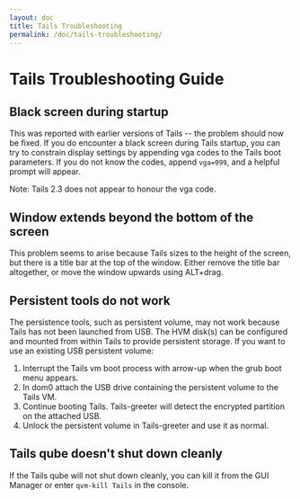 ```yaml
---
layout: doc
title: Tails Troubleshooting
permalink: /doc/tails-troubleshooting/
---
```


# Tails Troubleshooting Guide #

## Black screen during startup

This was reported with earlier versions of Tails -- the problem should now be fixed.
If you do encounter a black screen during Tails startup, you can try to constrain display settings by appending vga codes to the Tails boot parameters.
If you do not know the codes, append `vga=999`, and a helpful prompt will appear.

Note: Tails 2.3 does not appear to honour the vga code.

## Window extends beyond the bottom of the screen

This problem seems to arise because Tails sizes to the height of the screen, but there is a title bar at the top of the window.
Either remove the title bar altogether, or move the window upwards using ALT+drag.

## Persistent tools do not work
The persistence tools, such as persistent volume, may not work because Tails has not been launched from USB. 
The HVM disk(s) can be configured and mounted from within Tails to provide persistent storage.
If you want to use an existing USB persistent volume: 
1. Interrupt the Tails vm boot process with arrow-up when the grub boot menu appears. 
2. In dom0 attach the USB drive containing the persistent volume to the Tails VM. 
3. Continue booting Tails. Tails-greeter will detect the encrypted partition on the attached USB. 
4. Unlock the persistent volume in Tails-greeter and use it as normal.

## Tails qube doesn't shut down cleanly
If the Tails qube will not shut down cleanly, you can kill it from the GUI Manager or enter ```qvm-kill Tails``` in the console.

